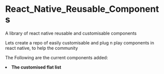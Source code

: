 # React_Native_Reusable_Components
A library of react native reusable and customisable components

Lets create a repo of easily customisable and plug n play components in react native, to help the community

The Following are the current components added:<br/>
<li><b>The customised flat list</b></li>
